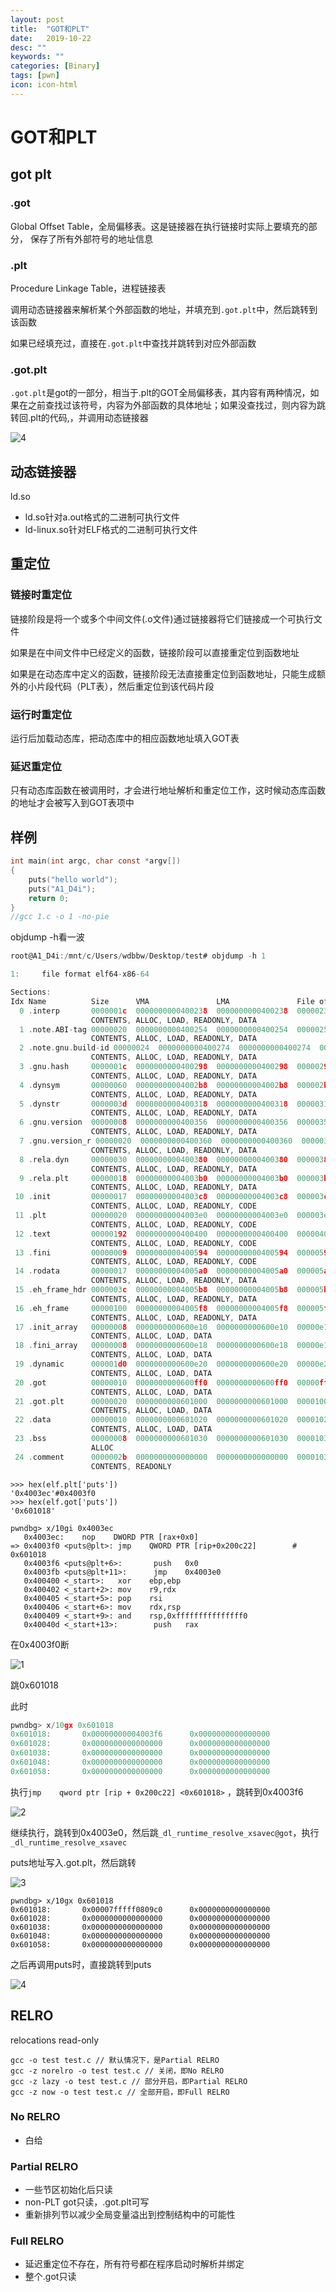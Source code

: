 ```yaml
---
layout: post
title:  "GOT和PLT"
date:   2019-10-22
desc: ""
keywords: ""
categories: [Binary]
tags: [pwn]
icon: icon-html
---
```


# GOT和PLT

## got plt

### .got

Global Offset Table，全局偏移表。这是链接器在执行链接时实际上要填充的部分， 保存了所有外部符号的地址信息

### .plt

Procedure Linkage Table，进程链接表

调用动态链接器来解析某个外部函数的地址，并填充到`.got.plt`中，然后跳转到该函数

如果已经填充过，直接在`.got.plt`中查找并跳转到对应外部函数

### .got.plt

`.got.plt`是got的一部分，相当于.plt的GOT全局偏移表，其内容有两种情况，如果在之前查找过该符号，内容为外部函数的具体地址；如果没查找过，则内容为跳转回.plt的代码,，并调用动态链接器



![4](https://raw.githubusercontent.com/AiDaiP/images/master/pwn/9.png)

## 动态链接器

ld.so

* ld.so针对a.out格式的二进制可执行文件
* ld-linux.so针对ELF格式的二进制可执行文件

## 重定位

### 链接时重定位

链接阶段是将一个或多个中间文件(.o文件)通过链接器将它们链接成一个可执行文件

如果是在中间文件中已经定义的函数，链接阶段可以直接重定位到函数地址

如果是在动态库中定义的函数，链接阶段无法直接重定位到函数地址，只能生成额外的小片段代码（PLT表），然后重定位到该代码片段

### 运行时重定位

运行后加载动态库，把动态库中的相应函数地址填入GOT表

### 延迟重定位

只有动态库函数在被调用时，才会进行地址解析和重定位工作，这时候动态库函数的地址才会被写入到GOT表项中



## 样例

```c 
int main(int argc, char const *argv[])
{
	puts("hello world");
	puts("A1_D4i");
	return 0;
}
//gcc 1.c -o 1 -no-pie 
```

objdump -h看一波

```c
root@A1_D4i:/mnt/c/Users/wdbbw/Desktop/test# objdump -h 1

1:     file format elf64-x86-64

Sections:
Idx Name          Size      VMA               LMA               File off  Algn
  0 .interp       0000001c  0000000000400238  0000000000400238  00000238  2**0
                  CONTENTS, ALLOC, LOAD, READONLY, DATA
  1 .note.ABI-tag 00000020  0000000000400254  0000000000400254  00000254  2**2
                  CONTENTS, ALLOC, LOAD, READONLY, DATA
  2 .note.gnu.build-id 00000024  0000000000400274  0000000000400274  00000274  2**2
                  CONTENTS, ALLOC, LOAD, READONLY, DATA
  3 .gnu.hash     0000001c  0000000000400298  0000000000400298  00000298  2**3
                  CONTENTS, ALLOC, LOAD, READONLY, DATA
  4 .dynsym       00000060  00000000004002b8  00000000004002b8  000002b8  2**3
                  CONTENTS, ALLOC, LOAD, READONLY, DATA
  5 .dynstr       0000003d  0000000000400318  0000000000400318  00000318  2**0
                  CONTENTS, ALLOC, LOAD, READONLY, DATA
  6 .gnu.version  00000008  0000000000400356  0000000000400356  00000356  2**1
                  CONTENTS, ALLOC, LOAD, READONLY, DATA
  7 .gnu.version_r 00000020  0000000000400360  0000000000400360  00000360  2**3
                  CONTENTS, ALLOC, LOAD, READONLY, DATA
  8 .rela.dyn     00000030  0000000000400380  0000000000400380  00000380  2**3
                  CONTENTS, ALLOC, LOAD, READONLY, DATA
  9 .rela.plt     00000018  00000000004003b0  00000000004003b0  000003b0  2**3
                  CONTENTS, ALLOC, LOAD, READONLY, DATA
 10 .init         00000017  00000000004003c8  00000000004003c8  000003c8  2**2
                  CONTENTS, ALLOC, LOAD, READONLY, CODE
 11 .plt          00000020  00000000004003e0  00000000004003e0  000003e0  2**4
                  CONTENTS, ALLOC, LOAD, READONLY, CODE
 12 .text         00000192  0000000000400400  0000000000400400  00000400  2**4
                  CONTENTS, ALLOC, LOAD, READONLY, CODE
 13 .fini         00000009  0000000000400594  0000000000400594  00000594  2**2
                  CONTENTS, ALLOC, LOAD, READONLY, CODE
 14 .rodata       00000017  00000000004005a0  00000000004005a0  000005a0  2**2
                  CONTENTS, ALLOC, LOAD, READONLY, DATA
 15 .eh_frame_hdr 0000003c  00000000004005b8  00000000004005b8  000005b8  2**2
                  CONTENTS, ALLOC, LOAD, READONLY, DATA
 16 .eh_frame     00000100  00000000004005f8  00000000004005f8  000005f8  2**3
                  CONTENTS, ALLOC, LOAD, READONLY, DATA
 17 .init_array   00000008  0000000000600e10  0000000000600e10  00000e10  2**3
                  CONTENTS, ALLOC, LOAD, DATA
 18 .fini_array   00000008  0000000000600e18  0000000000600e18  00000e18  2**3
                  CONTENTS, ALLOC, LOAD, DATA
 19 .dynamic      000001d0  0000000000600e20  0000000000600e20  00000e20  2**3
                  CONTENTS, ALLOC, LOAD, DATA
 20 .got          00000010  0000000000600ff0  0000000000600ff0  00000ff0  2**3
                  CONTENTS, ALLOC, LOAD, DATA
 21 .got.plt      00000020  0000000000601000  0000000000601000  00001000  2**3
                  CONTENTS, ALLOC, LOAD, DATA
 22 .data         00000010  0000000000601020  0000000000601020  00001020  2**3
                  CONTENTS, ALLOC, LOAD, DATA
 23 .bss          00000008  0000000000601030  0000000000601030  00001030  2**0
                  ALLOC
 24 .comment      0000002b  0000000000000000  0000000000000000  00001030  2**0
                  CONTENTS, READONLY
```



```
>>> hex(elf.plt['puts'])
'0x4003ec'#0x4003f0
>>> hex(elf.got['puts'])
'0x601018'
```



```
pwndbg> x/10gi 0x4003ec
   0x4003ec:    nop    DWORD PTR [rax+0x0]
=> 0x4003f0 <puts@plt>: jmp    QWORD PTR [rip+0x200c22]        # 0x601018
   0x4003f6 <puts@plt+6>:       push   0x0
   0x4003fb <puts@plt+11>:      jmp    0x4003e0
   0x400400 <_start>:   xor    ebp,ebp
   0x400402 <_start+2>: mov    r9,rdx
   0x400405 <_start+5>: pop    rsi
   0x400406 <_start+6>: mov    rdx,rsp
   0x400409 <_start+9>: and    rsp,0xfffffffffffffff0
   0x40040d <_start+13>:        push   rax
```

在0x4003f0断

![1](https://raw.githubusercontent.com/AiDaiP/images/master/gotplt/1.jpg)

跳0x601018

此时

```c
pwndbg> x/10gx 0x601018
0x601018:       0x00000000004003f6      0x0000000000000000
0x601028:       0x0000000000000000      0x0000000000000000
0x601038:       0x0000000000000000      0x0000000000000000
0x601048:       0x0000000000000000      0x0000000000000000
0x601058:       0x0000000000000000      0x0000000000000000
```

执行`jmp    qword ptr [rip + 0x200c22] <0x601018>` ，跳转到0x4003f6

![2](https://raw.githubusercontent.com/AiDaiP/images/master/gotplt/2.jpg)

继续执行，跳转到0x4003e0，然后跳`_dl_runtime_resolve_xsavec@got`，执行`_dl_runtime_resolve_xsavec`

puts地址写入.got.plt，然后跳转

![3](https://raw.githubusercontent.com/AiDaiP/images/master/gotplt/3.jpg)

```
pwndbg> x/10gx 0x601018
0x601018:       0x00007fffff0809c0      0x0000000000000000
0x601028:       0x0000000000000000      0x0000000000000000
0x601038:       0x0000000000000000      0x0000000000000000
0x601048:       0x0000000000000000      0x0000000000000000
0x601058:       0x0000000000000000      0x0000000000000000
```

之后再调用puts时，直接跳转到puts

![4](https://raw.githubusercontent.com/AiDaiP/images/master/gotplt/4.jpg)





## RELRO

relocations read-only

```
gcc -o test test.c // 默认情况下，是Partial RELRO
gcc -z norelro -o test test.c // 关闭，即No RELRO
gcc -z lazy -o test test.c // 部分开启，即Partial RELRO
gcc -z now -o test test.c // 全部开启，即Full RELRO
```

### No RELRO

* 白给

### Partial RELRO

* 一些节区初始化后只读
*  non-PLT got只读，.got.plt可写
* 重新排列节以减少全局变量溢出到控制结构中的可能性

### Full RELRO

* 延迟重定位不存在，所有符号都在程序启动时解析并绑定
* 整个.got只读



